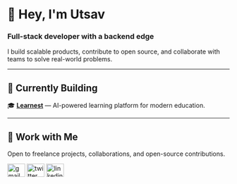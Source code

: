 # 👋 Hey, I'm Utsav

### Full-stack developer with a backend edge
I build scalable products, contribute to open source, and collaborate with teams to solve real-world problems.

---

## 🚧 Currently Building  
🎓 **[Learnest](https://learnesst.vercel.app/)** — AI-powered learning platform for modern education.

---

## 🤝 Work with Me  
Open to freelance projects, collaborations, and open-source contributions.

<p align="left">
  <a href="mailto:hi@joshiutsav.com"><img src="https://raw.githubusercontent.com/maurodesouza/profile-readme-generator/master/src/assets/icons/social/gmail/default.svg" width="40" height="30" alt="gmail logo"/></a>
  <a href="https://x.com/joshi__utsav"><img src="https://raw.githubusercontent.com/maurodesouza/profile-readme-generator/master/src/assets/icons/social/twitter/default.svg" width="40" height="30" alt="twitter logo"/></a>
  <a href="https://www.linkedin.com/in/joshi-utsav"><img src="https://raw.githubusercontent.com/maurodesouza/profile-readme-generator/master/src/assets/icons/social/linkedin/default.svg" width="40" height="30" alt="linkedin logo"/></a>
</p>
